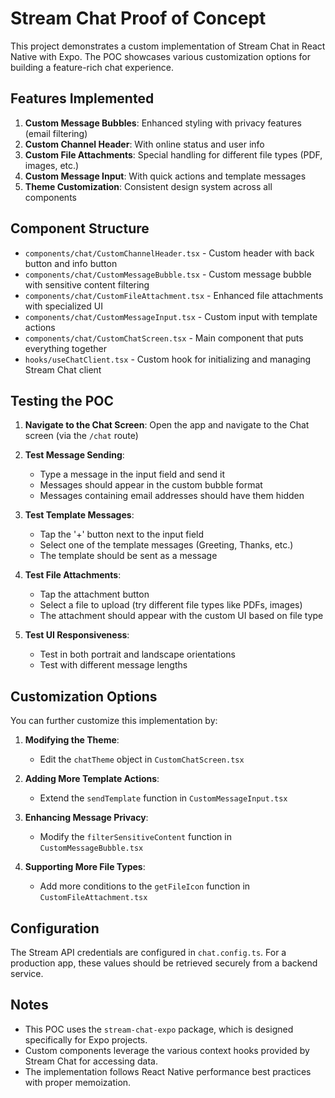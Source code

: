 # Stream Chat Proof of Concept

This project demonstrates a custom implementation of Stream Chat in React Native with Expo. The POC showcases various customization options for building a feature-rich chat experience.

## Features Implemented

1. **Custom Message Bubbles**: Enhanced styling with privacy features (email filtering)
2. **Custom Channel Header**: With online status and user info
3. **Custom File Attachments**: Special handling for different file types (PDF, images, etc.)
4. **Custom Message Input**: With quick actions and template messages
5. **Theme Customization**: Consistent design system across all components

## Component Structure

- `components/chat/CustomChannelHeader.tsx` - Custom header with back button and info button
- `components/chat/CustomMessageBubble.tsx` - Custom message bubble with sensitive content filtering
- `components/chat/CustomFileAttachment.tsx` - Enhanced file attachments with specialized UI
- `components/chat/CustomMessageInput.tsx` - Custom input with template actions
- `components/chat/CustomChatScreen.tsx` - Main component that puts everything together
- `hooks/useChatClient.tsx` - Custom hook for initializing and managing Stream Chat client

## Testing the POC

1. **Navigate to the Chat Screen**:
   Open the app and navigate to the Chat screen (via the `/chat` route)

2. **Test Message Sending**:
   - Type a message in the input field and send it
   - Messages should appear in the custom bubble format
   - Messages containing email addresses should have them hidden

3. **Test Template Messages**:
   - Tap the '+' button next to the input field
   - Select one of the template messages (Greeting, Thanks, etc.)
   - The template should be sent as a message

4. **Test File Attachments**:
   - Tap the attachment button
   - Select a file to upload (try different file types like PDFs, images)
   - The attachment should appear with the custom UI based on file type

5. **Test UI Responsiveness**:
   - Test in both portrait and landscape orientations
   - Test with different message lengths

## Customization Options

You can further customize this implementation by:

1. **Modifying the Theme**:
   - Edit the `chatTheme` object in `CustomChatScreen.tsx`

2. **Adding More Template Actions**:
   - Extend the `sendTemplate` function in `CustomMessageInput.tsx`

3. **Enhancing Message Privacy**:
   - Modify the `filterSensitiveContent` function in `CustomMessageBubble.tsx`

4. **Supporting More File Types**:
   - Add more conditions to the `getFileIcon` function in `CustomFileAttachment.tsx`

## Configuration

The Stream API credentials are configured in `chat.config.ts`. For a production app, these values should be retrieved securely from a backend service.

## Notes

- This POC uses the `stream-chat-expo` package, which is designed specifically for Expo projects.
- Custom components leverage the various context hooks provided by Stream Chat for accessing data.
- The implementation follows React Native performance best practices with proper memoization. 